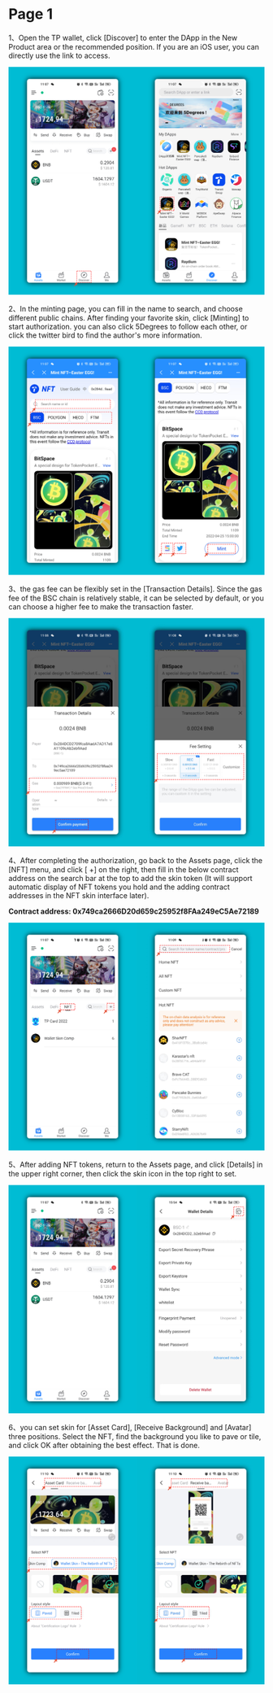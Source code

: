 # Page 1

1、Open the TP wallet, click \[Discover] to enter the DApp in the New Product area or the recommended position. If you are an iOS user, you can directly use the link to access.

![](<../../.gitbook/assets/11 (3).png>)

2、In the minting page, you can fill in the name to search, and choose different public chains. After finding your favorite skin, click \[Minting] to start authorization. you can also click 5Degrees to follow each other, or click the twitter bird to find the author's more information.

![](<../../.gitbook/assets/22 (1).png>)

3、the gas fee can be flexibly set in the \[Transaction Details]. Since the gas fee of the BSC chain is relatively stable, it can be selected by default, or you can choose a higher fee to make the transaction faster.

![](<../../.gitbook/assets/33 (1).png>)

4、After completing the authorization, go back to the Assets page, click the \[NFT] menu, and click \[ +] on the right, then fill in the below contract address on the search bar at the top to add the skin token (It will support automatic display of NFT tokens you hold and the adding contract addresses in the NFT skin interface later).&#x20;

**Contract address: 0x749ca2666D20d659c25952f8FAa249eC5Ae72189**

![](../../.gitbook/assets/44.png)

5、After adding NFT tokens, return to the Assets page, and click \[Details] in the upper right corner, then click the skin icon in the top right to set.

![](../../.gitbook/assets/55.png)

6、you can set skin for \[Asset Card], \[Receive Background] and \[Avatar] three positions. Select the NFT, find the background you like to pave or tile, and click OK after obtaining the best effect. That is done.

![](../../.gitbook/assets/66.png)
